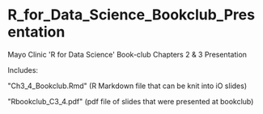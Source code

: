 # R_for_Data_Science_Bookclub_Presentation

Mayo Clinic 'R for Data Science' Book-club Chapters 2 &amp; 3 Presentation


Includes:  


"Ch3_4_Bookclub.Rmd" (R Markdown file that can be knit into iO slides)  


"Rbookclub_C3_4.pdf" (pdf file of slides that were presented at bookclub)
